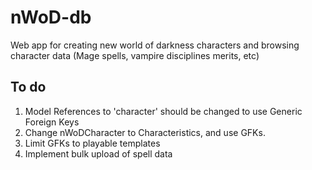 # nWoD-db
Web app for creating new world of darkness characters and browsing character data (Mage spells, vampire disciplines merits, etc)


## To do
 1. Model References to 'character' should be changed to use Generic Foreign Keys
 2. Change nWoDCharacter to Characteristics, and use GFKs.
 3. Limit GFKs to playable templates
 3. Implement bulk upload of spell data
